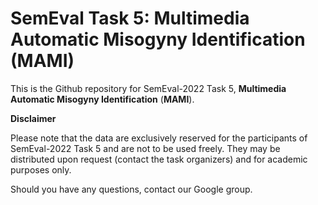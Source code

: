 # SemEval Task 5: Multimedia Automatic Misogyny Identification (MAMI)
This is the Github repository for SemEval-2022 Task 5, **Multimedia Automatic Misogyny Identification** (**MAMI**).

**Disclaimer**

Please note that the data are exclusively reserved for the participants of SemEval-2022 Task 5 and are not to be used freely. They may be distributed upon request (contact the task organizers) and for academic purposes only.

Should you have any questions, contact our Google group.
